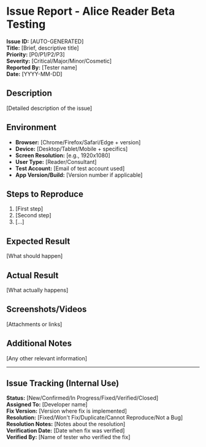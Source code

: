 # Issue Report - Alice Reader Beta Testing

**Issue ID:** [AUTO-GENERATED]  
**Title:** [Brief, descriptive title]  
**Priority:** [P0/P1/P2/P3]  
**Severity:** [Critical/Major/Minor/Cosmetic]  
**Reported By:** [Tester name]  
**Date:** [YYYY-MM-DD]  

## Description
[Detailed description of the issue]

## Environment
- **Browser:** [Chrome/Firefox/Safari/Edge + version]
- **Device:** [Desktop/Tablet/Mobile + specifics]
- **Screen Resolution:** [e.g., 1920x1080]
- **User Type:** [Reader/Consultant]
- **Test Account:** [Email of test account used]
- **App Version/Build:** [Version number if applicable]

## Steps to Reproduce
1. [First step]
2. [Second step]
3. [...]

## Expected Result
[What should happen]

## Actual Result
[What actually happens]

## Screenshots/Videos
[Attachments or links]

## Additional Notes
[Any other relevant information]

---

## Issue Tracking (Internal Use)

**Status:** [New/Confirmed/In Progress/Fixed/Verified/Closed]  
**Assigned To:** [Developer name]  
**Fix Version:** [Version where fix is implemented]  
**Resolution:** [Fixed/Won't Fix/Duplicate/Cannot Reproduce/Not a Bug]  
**Resolution Notes:** [Notes about the resolution]  
**Verification Date:** [Date when fix was verified]  
**Verified By:** [Name of tester who verified the fix]
